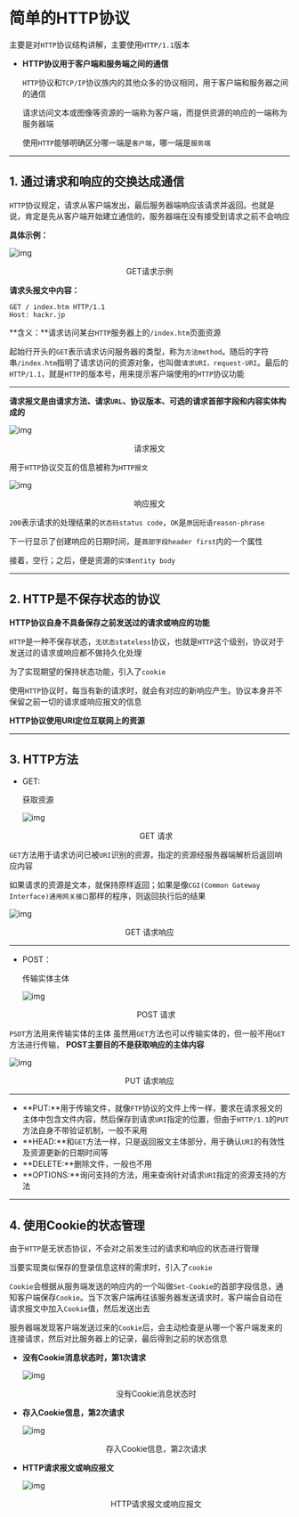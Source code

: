 # 简单的HTTP协议

主要是对`HTTP`协议结构讲解，主要使用`HTTP/1.1`版本

-  **HTTP协议用于客户端和服务端之间的通信**

   `HTTP`协议和`TCP/IP`协议族内的其他众多的协议相同，用于客户端和服务器之间的通信


   请求访问文本或图像等资源的一端称为客户端，而提供资源的响应的一端称为服务器端


   使用`HTTP`能够明确区分哪一端是`客户端`，哪一端是`服务端` 

------

## 1.  通过请求和响应的交换达成通信

`HTTP`协议规定，请求从客户端发出，最后服务器端响应该请求并返回。也就是说，肯定是先从客户端开始建立通信的，服务器端在没有接受到请求之前不会响应

**具体示例：**



![img](../img/http-01.webp)

<p style="text-align:center">GET请求示例</p>

**请求头报文中内容：**

```
GET / index.htm HTTP/1.1
Host: hackr.jp
```

**含义：**请求访问某台`HTTP`服务器上的`/index.htm`页面资源

起始行开头的`GET`表示请求访问服务器的类型，称为`方法method`。随后的字符串`/index.htm`指明了请求访问的资源对象，也叫做`请求URI，request-URI`。最后的`HTTP/1.1`，就是`HTTP`的版本号，用来提示客户端使用的`HTTP`协议功能

------

**请求报文是由请求方法、请求`URL`、协议版本、可选的请求首部字段和内容实体构成的**



![img](../img/http-02.webp)

<p style="text-align:center">请求报文</p>

用于`HTTP`协议交互的信息被称为`HTTP报文`



![img](../img/http-03.webp)

<p style="text-align:center">响应报文</p>

`200`表示请求的处理结果的`状态码status code`，`OK`是`原因短语reason-phrase`

下一行显示了创建响应的日期时间，是`首部字段header first`内的一个属性

接着，空行；之后，便是资源的`实体entity body`

------

## 2. HTTP是不保存状态的协议

**HTTP协议自身不具备保存之前发送过的请求或响应的功能**

`HTTP`是一种不保存状态，`无状态stateless`协议，也就是`HTTP`这个级别，协议对于发送过的请求或响应都不做持久化处理

为了实现期望的保持状态功能，引入了`cookie`

使用`HTTP`协议时，每当有新的请求时，就会有对应的新响应产生。协议本身并不保留之前一切的请求或响应报文的信息

**HTTP协议使用URI定位互联网上的资源**

------

## 3.  HTTP方法

- GET:

  获取资源

  

  ![img](../img/http-04.webp)

  <p style="text-align:center">GET 请求</p>

`GET`方法用于请求访问已被`URI`识别的资源，指定的资源经服务器端解析后返回响应内容

 如果请求的资源是文本，就保持原样返回；如果是像`CGI(Common Gateway Interface)通用网关接口`那样的程序，则返回执行后的结果



![img](../img/http-05.webp)

<p style="text-align:center">GET 请求响应</p>

------

- POST：

  传输实体主体

  

  ![img](../img/http-06.webp)

  <p style="text-align:center">POST 请求</p>

`PSOT`方法用来传输实体的主体
 虽然用`GET`方法也可以传输实体的，但一般不用`GET`方法进行传输， **POST主要目的不是获取响应的主体内容**



![img](../img/http-07.webp)

<p style="text-align:center">PUT 请求响应</p>

------

-  **PUT:**用于传输文件，就像`FTP`协议的文件上传一样，要求在请求报文的主体中包含文件内容，然后保存到请求`URI`指定的位置，但由于`HTTP/1.1`的`PUT`方法自身不带验证机制，一般不采用
-  **HEAD:**和`GET`方法一样，只是返回报文主体部分，用于确认`URI`的有效性及资源更新的日期时间等
-  **DELETE:**删除文件，一般也不用
-  **OPTIONS:**询问支持的方法，用来查询针对请求`URI`指定的资源支持的方法

------

## 4.  使用Cookie的状态管理

由于`HTTP`是无状态协议，不会对之前发生过的请求和响应的状态进行管理

当要实现类似保存的登录信息这样的需求时，引入了`cookie`

`Cookie`会根据从服务端发送的响应内的一个叫做`Set-Cookie`的首部字段信息，通知客户端保存`Cookie`。当下次客户端再往该服务器发送请求时，客户端会自动在请求报文中加入`Cookie`值，然后发送出去

服务器端发现客户端发送过来的`Cookie`后，会主动检查是从哪一个客户端发来的连接请求，然后对比服务器上的记录，最后得到之前的状态信息

- **没有Cookie消息状态时，第1次请求**
  

  

  ![img](../img/http-08.webp)

  <p style="text-align:center">没有Cookie消息状态时</p>

  

- **存入Cookie信息，第2次请求**
  

  

  ![img](../img/http-09.webp)

  <p style="text-align:center">存入Cookie信息，第2次请求</p>

  

- **HTTP请求报文或响应报文**
  

  

  ![img](../img/http-10.webp)

  <p style="text-align:center">HTTP请求报文或响应报文</p>

